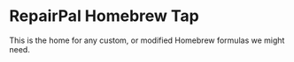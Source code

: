 # RepairPal Homebrew Tap

This is the home for any custom, or modified Homebrew formulas we might need.
